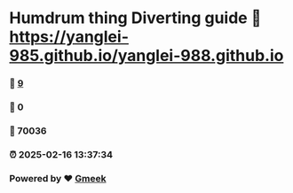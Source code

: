 # Humdrum thing Diverting guide :link: https://yanglei-985.github.io/yanglei-988.github.io 
### :page_facing_up: [9](https://yanglei-985.github.io/yanglei-988.github.io/tag.html) 
### :speech_balloon: 0 
### :hibiscus: 70036 
### :alarm_clock: 2025-02-16 13:37:34 
### Powered by :heart: [Gmeek](https://github.com/Meekdai/Gmeek)
